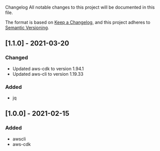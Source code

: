  Changelog
All notable changes to this project will be documented in this file.

The format is based on [Keep a Changelog](https://keepachangelog.com/en/1.0.0/),
and this project adheres to [Semantic Versioning](https://semver.org/spec/v2.0.0.html).

## [1.1.0] - 2021-03-20
### Changed
- Updated aws-cdk to version 1.94.1
- Updated aws-cli to version 1.19.33

### Added
- jq

## [1.0.0] - 2021-02-15
### Added
- awscli
- aws-cdk